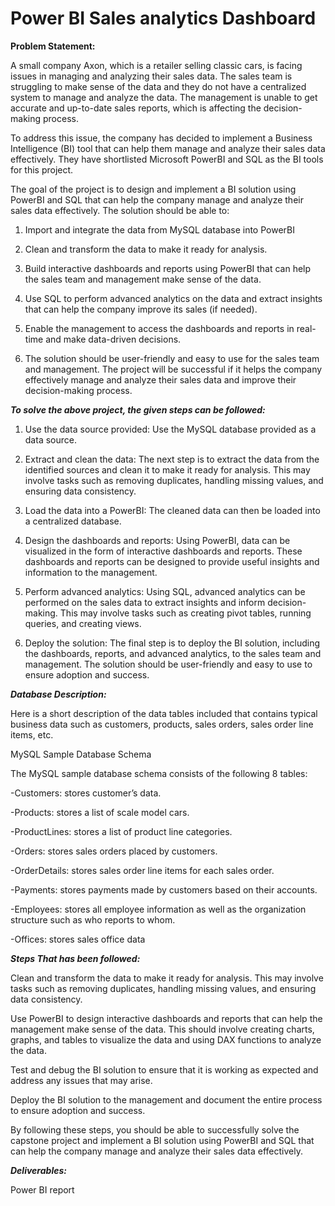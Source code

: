 # Power BI Sales analytics Dashboard
**Problem Statement:**

A small company Axon, which is a retailer selling classic cars, is facing issues in managing and analyzing their sales data. The sales team is struggling to make sense of the data and they do not have a centralized system to manage and analyze the data. The management is unable to get accurate and up-to-date sales reports, which is affecting the decision-making process.

To address this issue, the company has decided to implement a Business Intelligence (BI) tool that can help them manage and analyze their sales data effectively. They have shortlisted Microsoft PowerBI and SQL as the BI tools for this project.

The goal of the project is to design and implement a BI solution using PowerBI and SQL that can help the company manage and analyze their sales data effectively. The solution should be able to:

1. Import and integrate the data from MySQL database into PowerBI

2. Clean and transform the data to make it ready for analysis.

3. Build interactive dashboards and reports using PowerBI that can help the sales team and management make sense of the data.

4. Use SQL to perform advanced analytics on the data and extract insights that can help the company improve its sales (if needed).

5. Enable the management to access the dashboards and reports in real-time and make data-driven decisions.

6. The solution should be user-friendly and easy to use for the sales team and management. The project will be successful if it helps the company effectively manage and 
   analyze their sales data and improve their decision-making process.


***To solve the above project, the given steps can be followed:***

1. Use the data source provided: Use the MySQL database provided as a data source.

2. Extract and clean the data: The next step is to extract the data from the identified sources and clean it to make it ready for analysis. This may involve tasks such as 
   removing duplicates, handling missing values, and ensuring data consistency.

3. Load the data into a PowerBI: The cleaned data can then be loaded into a centralized database.

4. Design the dashboards and reports: Using PowerBI, data can be visualized in the form of interactive dashboards and reports. These dashboards and reports can be designed 
   to provide useful insights and information to the management.

5. Perform advanced analytics: Using SQL, advanced analytics can be performed on the sales data to extract insights and inform decision-making. This may involve tasks such 
   as creating pivot tables, running queries, and creating views.

6. Deploy the solution: The final step is to deploy the BI solution, including the dashboards, reports, and advanced analytics, to the sales team and management. The 
   solution should be user-friendly and easy to use to ensure adoption and success.



***Database Description:***

Here is a short description of the data tables included that contains typical business data such as customers, products, sales orders, sales order line items, etc.



MySQL Sample Database Schema

The MySQL sample database schema consists of the following 8 tables:

-Customers: stores customer’s data.

-Products: stores a list of scale model cars.

-ProductLines: stores a list of product line categories.

-Orders: stores sales orders placed by customers.

-OrderDetails: stores sales order line items for each sales order.

-Payments: stores payments made by customers based on their accounts.

-Employees: stores all employee information as well as the organization structure such as who reports to whom.

-Offices: stores sales office data

***Steps That has been followed:***

Clean and transform the data to make it ready for analysis. This may involve tasks such as removing duplicates, handling missing values, and ensuring data consistency.

Use PowerBI to design interactive dashboards and reports that can help the management make sense of the data. This should involve creating charts, graphs, and tables to visualize the data and using DAX functions to analyze the data.

Test and debug the BI solution to ensure that it is working as expected and address any issues that may arise.

Deploy the BI solution to the management and document the entire process to ensure adoption and success.

By following these steps, you should be able to successfully solve the capstone project and implement a BI solution using PowerBI and SQL that can help the company manage and analyze their sales data effectively.

***Deliverables:*** 

Power BI report
